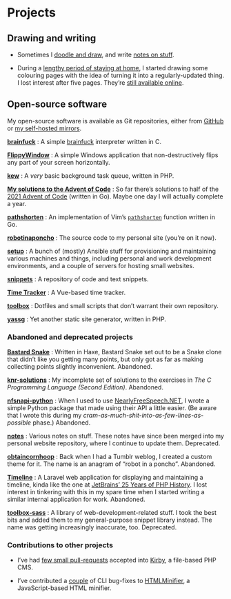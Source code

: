 <!---
  # Copyright (C) 2022 Damien Dart, <damiendart@pobox.com>.
  # This file is distributed under the MIT licence. For more
  # information, please refer to the accompanying "LICENCE" file.

  description: "View a bunch of Damien Dart's projects."
  section: 'projects'
  twigTemplate: '.templates/base-markdown.html.twig'
--->

Projects
========

## Drawing and writing

- Sometimes I [doodle and draw], and write [notes on stuff].
- During a [lengthy period of staying at home], I started drawing some
  colouring pages with the idea of turning it into a regularly-updated
  thing. I lost interest after five pages. They’re [still available
  online].

  [doodle and draw]: <https://www.robotinaponcho.net/art/>
  [notes on stuff]: <https://www.robotinaponcho.net/notes/>
  [lengthy period of staying at home]: <https://en.wikipedia.org/wiki/COVID-19_pandemic>
  [still available online]: <https://www.robotinaponcho.net/crap/>


## Open-source software

My open-source software is available as Git repositories, either from
[GitHub] or [my self-hosted mirrors].

**[brainfuck]**
:   A simple [brainfuck][1] interpreter written in C.

**[FlippyWindow]**
:   A simple Windows application that non-destructively flips any part
    of your screen horizontally.

**[kew]**
:   A *very* basic background task queue, written in PHP.

**[My solutions to the Advent of Code]**
:   So far there’s solutions to half of the [2021 Advent of Code]
    (written in Go). Maybe one day I will actually complete a year.

**[pathshorten]**
:   An implementation of Vim’s [`pathshorten`] function written in Go.

**[robotinaponcho]**
:   The source code to my personal site (you’re on it now).

**[setup]**
:   A bunch of (mostly) Ansible stuff for provisioning and maintaining
    various machines and things, including personal and work development
    environments, and a couple of servers for hosting small websites.

**[snippets]**
:   A repository of code and text snippets.

**[Time Tracker]**
:   A Vue-based time tracker.

**[toolbox]**
:   Dotfiles and small scripts that don’t warrant their own repository.

**[yassg]**
:   Yet another static site generator, written in PHP.

  [GitHub]: <https://github.com/damiendart>
  [my self-hosted mirrors]: <https://www.robotinaponcho.net/git/>
  [brainfuck]: <https://github.com/damiendart/brainfuck>
  [1]: <https://en.wikipedia.org/wiki/Brainfuck>
  [FlippyWindow]: <https://www.robotinaponcho.net/projects/flippywindow/>
  [kew]: <https://github.com/damiendart/kew>
  [My solutions to the Advent of Code]: <https://github.com/damiendart/adventofcode>
  [2021 Advent of Code]: <https://adventofcode.com/2021>
  [pathshorten]: <https://github.com/damiendart/pathshorten>
  [`pathshorten`]: <https://vimhelp.org/builtin.txt.html#pathshorten%28%29>
  [robotinaponcho]: <https://github.com/damiendart/robotinaponcho>
  [setup]: <https://github.com/damiendart/setup>
  [snippets]: <https://github.com/damiendart/snippets>
  [Time Tracker]: <https://github.com/damiendart/timetracker>
  [toolbox]: <https://github.com/damiendart/toolbox>
  [yassg]: <https://github.com/damiendart/yassg>

### Abandoned and deprecated projects

**[Bastard Snake]**
:   Written in Haxe, Bastard Snake set out to be a Snake clone that
    didn’t like you getting many points, but only got as far as making
    collecting points slightly inconvenient.
    <span class="pill">Abandoned<span class="visually-hidden">.</span></span>

**[knr-solutions]**
:   My incomplete set of solutions to the exercises in *The C
    Programming Language (Second Edition)*.
    <span class="pill">Abandoned<span class="visually-hidden">.</span></span>

**[nfsnapi-python]**
:   When I used to use [NearlyFreeSpeech.NET], I wrote a simple Python
    package that made using their API a little easier. (Be aware that I
    wrote this during my
    *cram-as-much-shit-into-as-few-lines-as-possible* phase.)
    <span class="pill">Abandoned<span class="visually-hidden">.</span></span>

**[notes]**
:   Various notes on stuff. These notes have since been merged into my
    personal website repository, where I continue to update them.
    <span class="pill">Deprecated<span class="visually-hidden">.</span></span>

**[obtaincornhoop]**
:   Back when I had a Tumblr weblog, I created a custom theme for it.
    The name is an anagram of “robot in a poncho”.
    <span class="pill">Abandoned<span class="visually-hidden">.</span></span>

**[Timeline]**
:   A Laravel web application for displaying and maintaining a timeline,
    kinda like the one at [JetBrains’ 25 Years of PHP History]. I lost
    interest in tinkering with this in my spare time when I started
    writing a similar internal application for work.
    <span class="pill">Abandoned<span class="visually-hidden">.</span></span>

**[toolbox-sass]**
:   A library of web-development-related stuff. I took the best bits and
    added them to my general-purpose snippet library instead. The name
    was getting increasingly inaccurate, too.
    <span class="pill">Deprecated<span class="visually-hidden">.</span></span>

  [Bastard Snake]: <https://github.com/damiendart/bastardsnake>
  [knr-solutions]: <https://github.com/damiendart/knr-solutions>
  [nfsnapi-python]: <https://github.com/damiendart/nfsnapi-python>
  [NearlyFreeSpeech.NET]: <https://www.nearlyfreespeech.net/>
  [notes]: <https://github.com/damiendart/notes>
  [obtaincornhoop]: <https://github.com/damiendart/obtaincornhoop>
  [Timeline]: <https://github.com/damiendart/timeline>
  [JetBrains’ 25 Years of PHP History]: <https://www.jetbrains.com/lp/php-25/>
  [toolbox-sass]: <https://github.com/damiendart/toolbox-sass>

### Contributions to other projects

- I’ve had [few small pull-requests] accepted into [Kirby], a file-based
  PHP CMS.
- I’ve contributed a [couple] of CLI bug-fixes to [HTMLMinifier], a
  JavaScript-based HTML minifier.

  [few small pull-requests]: <https://github.com/getkirby/kirby/pulls?q=is%3Apr+author%3Adamiendart>
  [Kirby]: <https://getkirby.com>
  [couple]: <https://github.com/kangax/html-minifier/pulls?q=is%3Apr+author%3Adamiendart>
  [HTMLMinifier]: <https://github.com/kangax/html-minifier>

